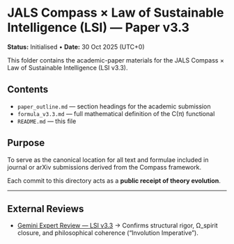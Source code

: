 # JALS Compass × Law of Sustainable Intelligence (LSI) — Paper v3.3

**Status:** Initialised • **Date:** 30 Oct 2025 (UTC+0)

This folder contains the academic-paper materials for the JALS Compass × Law of Sustainable Intelligence (LSI v3.3).

## Contents
- `paper_outline.md` — section headings for the academic submission  
- `formula_v3.3.md` — full mathematical definition of the C(π) functional  
- `README.md` — this file  

## Purpose
To serve as the canonical location for all text and formulae included in journal or arXiv submissions derived from the Compass framework.

Each commit to this directory acts as a **public receipt of theory evolution**.

---
## External Reviews

- [Gemini Expert Review — LSI v3.3](../peer_reviews/Gemini_LSIv3.3_Review.md) → Confirms structural rigor, Ω_spirit closure, and philosophical coherence (“Involution Imperative”).
